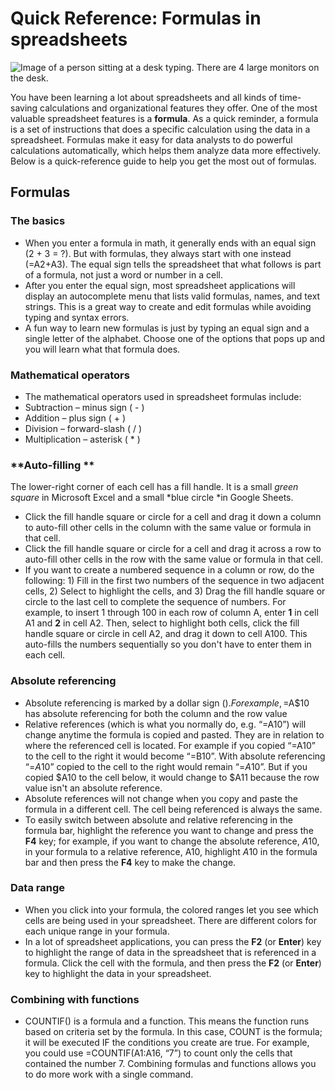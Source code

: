 # Quick Reference: Formulas in spreadsheets

![Image of a person sitting at a desk typing. There are 4 large monitors on the desk.](https://d3c33hcgiwev3.cloudfront.net/imageAssetProxy.v1/PE5j-mUASqeOY_plAKqnWQ_cd82279da48343a59f23f6b0a560d274_Screen-Shot-2021-03-04-at-5.29.46-PM.png?expiry=1718841600000&hmac=cucZRihI93y2l-YDvtowjuOXuy5Hmz6OxnN2SJrBmCs)

You have been learning a lot about spreadsheets and all kinds of time-saving calculations and organizational features they offer. One of the most valuable spreadsheet features is a **formula**. As a quick reminder, a formula is a set of instructions that does a specific calculation using the data in a spreadsheet. Formulas make it easy for data analysts to do powerful calculations automatically, which helps them analyze data more effectively. Below is a  quick-reference guide to help you get the most out of formulas.

## Formulas

### **The basics**

* When you enter a formula in math, it generally ends with an equal sign (2 + 3 = ?). But with formulas, they always start with one instead (=A2+A3). The equal sign tells the spreadsheet that what follows is part of a formula, not just a word or number in a cell.
* After you enter the equal sign, most spreadsheet applications will display an autocomplete menu that lists valid formulas, names, and text strings. This is a great way to create and edit formulas while avoiding typing and syntax errors.
* A fun way to learn new formulas is just by typing an equal sign and a single letter of the alphabet. Choose one of the options that pops up and you will learn what that formula does.

### **Mathematical operators**

* The mathematical operators used in spreadsheet formulas include:
* Subtraction – minus sign ( - )
* Addition – plus sign ( + )
* Division – forward-slash ( / )
* Multiplication – asterisk ( * )

### **Auto-filling **

The lower-right corner of each cell has a fill handle. It is a small *green square* in Microsoft Excel and a small *blue circle *in Google Sheets.

* Click the fill handle square or circle for a cell and drag it down a column to auto-fill other cells in the column with the same value or formula in that cell.
* Click the fill handle square or circle for a cell and drag it across a row to auto-fill other cells in the row with the same value or formula in that cell.
* If you want to create a numbered sequence in a column or row, do the following: 1) Fill in the first two numbers of the sequence in two adjacent cells, 2) Select to highlight the cells, and 3) Drag the fill handle square or circle to the last cell to complete the sequence of numbers. For example, to insert 1 through 100 in each row of column A, enter **1** in cell A1 and **2** in cell A2. Then, select to highlight both cells, click the fill handle square or circle in cell A2, and drag it down to cell A100. This auto-fills the numbers sequentially so you don't have to enter them in each cell.

### **Absolute referencing**

* Absolute referencing is marked by a dollar sign ($). For example, =$A$10 has absolute referencing for both the column and the row value
* Relative references (which is what you normally do, e.g. “=A10”) will change anytime the formula is copied and pasted. They are in relation to where the referenced cell is located. For example if you copied “=A10” to the cell to the right it would become “=B10”. With absolute referencing “=$A$10” copied to the cell to the right would remain “=$A$10”. But if you copied $A10 to the cell below, it would change to $A11 because the row value isn't an absolute reference.
* Absolute references will not change when you copy and paste the formula in a different cell. The cell being referenced is always the same.
* To easily switch between absolute and relative referencing in the formula bar, highlight the reference you want to change and press the **F4** key; for example, if you want to change the absolute reference, $A$10, in your formula to a relative reference, A10, highlight $A$10 in the formula bar and then press the **F4** key to make the change.

### **Data range**

* When you click into your formula, the colored ranges let you see which cells are being used in your spreadsheet. There are different colors for each unique range in your formula.
* In a lot of spreadsheet applications, you can press the **F2** (or **Enter**) key to highlight the range of data in the spreadsheet that is referenced in a formula. Click the cell with the formula, and then press the **F2** (or **Enter**) key to highlight the data in your spreadsheet.

### **Combining with functions**

* COUNTIF() is a formula and a function. This means the function runs based on criteria set by the formula. In this case, COUNT is the formula; it will be executed IF the conditions you create are true. For example, you could use =COUNTIF(A1:A16, “7”) to count only the cells that contained the number 7. Combining formulas and functions allows you to do more work with a single command.
